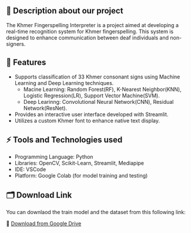 ## 🚀 Description about our project

The Khmer Fingerspelling Interpreter is a project aimed at developing a real-time recognition system for Khmer fingerspelling. 
This system is designed to enhance communication between deaf individuals and non-signers.

## 🚀 Features

- Supports classification of 33 Khmer consonant signs using Machine Learning and Deep Learning techniques.
  - Macine Learning: Random Forest(RF), K-Nearest Neighbor(KNN), Logistic Regression(LR), Support Vector Machine(SVM).
  - Deep Learinng: Convolutional Neural Network(CNN), Residual Network(ResNet).
- Provides an interactive user interface developed with Streamlit.
- Utilizes a custom Khmer font to enhance native text display.

## ⚡ Tools and Technologies used 

- Programming Language: Python
- Libraries: OpenCV, Scikit-Learn, Streamlit, Mediapipe
- IDE: VSCode
- Platform: Google Colab (for model training and testing)
  
## 🗂️ Download Link 

You can downlaod the train model and the dataset from this following link:

🔗 [Download from Google Drive](https://drive.google.com/drive/folders/1T4zcJSrvotoHw67zshY4zEsvXTNeuulE?usp=sharing)
